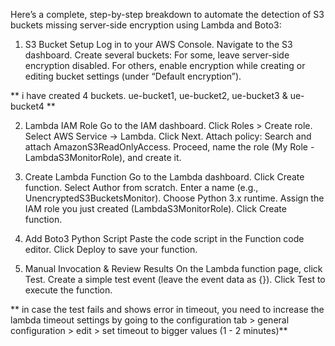 Here’s a complete, step-by-step breakdown to automate the detection of S3 buckets missing server-side encryption using Lambda and Boto3:

1. S3 Bucket Setup
  Log in to your AWS Console.
  Navigate to the S3 dashboard.
  Create several buckets:
  For some, leave server-side encryption disabled.
  For others, enable encryption while creating or editing bucket settings (under “Default encryption”).

** i have created 4 buckets. ue-bucket1, ue-bucket2, ue-bucket3 & ue-bucket4 **

2. Lambda IAM Role
  Go to the IAM dashboard.
  Click Roles > Create role.
  Select AWS Service → Lambda.
  Click Next.
  Attach policy: Search and attach AmazonS3ReadOnlyAccess.
  Proceed, name the role (My Role - LambdaS3MonitorRole), and create it.

3. Create Lambda Function
  Go to the Lambda dashboard.
  Click Create function.
  Select Author from scratch.
  Enter a name (e.g., UnencryptedS3BucketsMonitor).
  Choose Python 3.x runtime.
  Assign the IAM role you just created (LambdaS3MonitorRole).
  Click Create function.

4. Add Boto3 Python Script
  Paste the code script in the Function code editor.
  Click Deploy to save your function.

5. Manual Invocation & Review Results
  On the Lambda function page, click Test.
  Create a simple test event (leave the event data as {}).
  Click Test to execute the function.

** in case the test fails and shows error in timeout, you need to increase the lambda timeout settings 
   by going to the configuration tab > general configuration > edit > set timeout to bigger values (1 - 2 minutes)**

